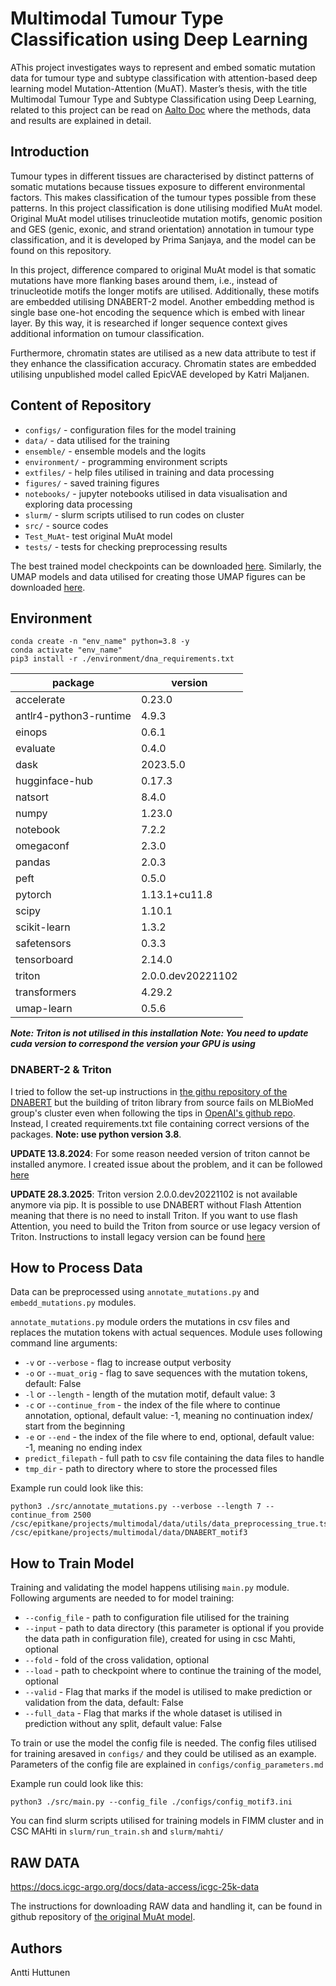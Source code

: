 # Multimodal Tumour Type Classification using Deep Learning

AThis project investigates ways to represent and embed somatic mutation data for tumour type and subtype classification with attention-based deep learning model Mutation-Attention (MuAT). Master’s thesis, with the title Multimodal Tumour Type and Subtype Classification using Deep Learning, related to this project can be read on [Aalto Doc](https://urn.fi/URN:NBN:fi:aalto-202503172818) where the methods, data and results are explained in detail. 

## Introduction 

Tumour types in different tissues are characterised by distinct patterns of somatic mutations because tissues exposure to different environmental factors. This makes classification of the tumour types possible from these patterns. In this project classification is done utilising modified MuAt model. Original MuAt model utilises trinucleotide mutation motifs, genomic position and GES (genic, exonic, and strand orientation) annotation in tumour type classification, and it is developed by Prima Sanjaya, and the model can be found on this repository. 

In this project, difference compared to original MuAt model is that somatic mutations have more flanking bases around them, i.e., instead of trinucleotide motifs the longer motifs are utilised. Additionally, these motifs are embedded utilising DNABERT-2 model. Another embedding method is single base one-hot encoding the sequence which is embed with linear layer. By this way, it is researched if longer sequence context gives additional information on tumour classification.  

Furthermore, chromatin states are utilised as a new data attribute to test if they enhance the classification accuracy. Chromatin states are embedded utilising unpublished model called EpicVAE developed by Katri Maljanen. 

## Content of Repository 

- `configs/` - configuration files for the model training    
- `data/` - data utilised for the training    
- `ensemble/` - ensemble models and the logits     
- `environment/` - programming environment scripts   
- `extfiles/` - help files utilised in training and data processing 
- `figures/` - saved training figures
- `notebooks/` - jupyter notebooks utilised in data visualisation and exploring data processing
- `slurm/` - slurm scripts utilised to run codes on cluster  
- `src/` - source codes
- `Test_MuAt`- test original MuAt model
- `tests/` - tests for checking preprocessing results 


The best trained model checkpoints can be downloaded [here](https://docs.google.com/uc?export=download&id=1ImgeC_d0A5xcFCD24-zQ51JwS8IDu7N7). Similarly, the UMAP models and data utilised for creating those UMAP figures can be downloaded [here](https://docs.google.com/uc?export=/1hvwyC16iDkNwbIHxHq-UIPpV5EqrW_41).

## Environment 

```
conda create -n "env_name" python=3.8 -y
conda activate "env_name"
pip3 install -r ./environment/dna_requirements.txt
```

| package | version |
| ------- | ------- |
| accelerate | 0.23.0 |
| antlr4-python3-runtime | 4.9.3 |
| einops | 0.6.1 |
| evaluate | 0.4.0 |
| dask | 2023.5.0 |
| hugginface-hub | 0.17.3 |
| natsort | 8.4.0 |
| numpy | 1.23.0 |
| notebook | 7.2.2 |
| omegaconf | 2.3.0 |
| pandas | 2.0.3 |
| peft | 0.5.0 |
| pytorch | 1.13.1+cu11.8 |
| scipy | 1.10.1 |
| scikit-learn | 1.3.2 |
| safetensors | 0.3.3 |
| tensorboard |2.14.0 |
| triton | 2.0.0.dev20221102 |
| transformers | 4.29.2 |
| umap-learn | 0.5.6 |

***Note: Triton is not utilised in this installation***
***Note: You need to update cuda version to correspond the version your GPU is using*** 

### DNABERT-2 & Triton

I tried to follow the set-up instructions in [the githu repository of the DNABERT](https://github.com/MAGICS-LAB/DNABERT_2?tab=readme-ov-file#3-setup-environment) but the building of triton library from source fails on MLBioMed group's cluster even when following the tips in [OpenAI's github repo](https://github.com/triton-lang/triton). Instead, I created requirements.txt file containing correct versions of the packages. **Note: use python version 3.8**.

**UPDATE 13.8.2024**: For some reason needed version of triton cannot be installed anymore. I created issue about the problem, and it can be followed [here](https://github.com/triton-lang/triton/issues/4511)

**UPDATE 28.3.2025**: Triton version 2.0.0.dev20221102 is not available anymore via pip. It is possible to use DNABERT without Flash Attention meaning that there is no need to install Triton. If you want to use flash Attention, you need to build the Triton from source or use legacy version of Triton. Instructions to install legacy version can be found [here](https://github.com/triton-lang/triton/issues/4511#issuecomment-2620936023) 

## How to Process Data

Data can be preprocessed using `annotate_mutations.py` and `embedd_mutations.py` modules. 

`annotate_mutations.py` module orders the mutations in csv files and replaces the mutation tokens with actual sequences. Module uses following command line arguments:

- `-v` or `--verbose` - flag to increase output verbosity
- `-o` or `--muat_orig` - flag to save sequences with the mutation tokens, default: False
- `-l` or `--length` - length of the mutation motif, default value: 3
- `-c` or `--continue_from` - the index of the file where to continue annotation, optional, default value: -1, meaning no continuation index/ start from the beginning 
- `-e` or `--end` - the index of the file where to end, optional, default value: -1, meaning no ending index
- `predict_filepath` - full path to csv file containing the data files to handle
- `tmp_dir` - path to directory where to store the processed files

Example run could look like this:

```
python3 ./src/annotate_mutations.py --verbose --length 7 --continue_from 2500 /csc/epitkane/projects/multimodal/data/utils/data_preprocessing_true.tsv.gz /csc/epitkane/projects/multimodal/data/DNABERT_motif3
```


## How to Train Model

Training and validating the model happens utilising `main.py` module. Following arguments are needed to for model training:

- `--config_file` - path to configuration file utilised for the training
- `--input` - path to data directory (this parameter is optional if you provide the data path in configuration file), created for using in csc Mahti, optional
- `--fold` - fold of the cross validation, optional
- `--load` - path to checkpoint where to continue the training of the model, optional
- `--valid` - Flag that marks if the model is utilised to make prediction or validation from the data, default: False
- `--full_data` - Flag that marks if the whole dataset is utilised in prediction without any split, default value: False

To train or use the model the config file is needed. The config files utilised for training aresaved in `configs/` and they could be utilised as an example. Parameters of the config file are explained in `configs/config_parameters.md`

Example run could look like this:

```
python3 ./src/main.py --config_file ./configs/config_motif3.ini
```
You can find slurm scripts utilised for training models in FIMM cluster and in CSC MAHti in `slurm/run_train.sh` and `slurm/mahti/`

## RAW DATA
https://docs.icgc-argo.org/docs/data-access/icgc-25k-data

The instructions for downloading RAW data and handling it, can be found in github repository of [the original MuAt model](https://github.com/primasanjaya/muat-github/blob/master/README_training.md). 

## Authors 
Antti Huttunen


